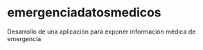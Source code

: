 # emergenciadatosmedicos
Desarrollo de una aplicación para exponer información médica de emergencia
